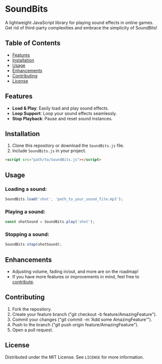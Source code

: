 # SoundBits

A lightweight JavaScript library for playing sound effects in online games. Get rid of third-party complexities and embrace the simplicity of SoundBits!

## Table of Contents

- [Features](#features)
- [Installation](#installation)
- [Usage](#usage)
- [Enhancements](#enhancements)
- [Contributing](#contributing)
- [License](#license)

## Features

- **Load & Play**: Easily load and play sound effects.
- **Loop Support**: Loop your sound effects seamlessly.
- **Stop Playback**: Pause and reset sound instances.

## Installation

1. Clone this repository or download the `SoundBits.js` file.
2. Include `SoundBits.js` in your project.

```html
<script src="path/to/SoundBits.js"></script>
```

## Usage

### Loading a sound:

```javascript 
SoundBits.load('shot', 'path_to_your_sound_file.mp3');
```

### Playing a sound:

```javascript
const shotSound = SoundBits.play('shot');
```

### Stopping a sound:

```javascript
SoundBits.stop(shotSound);
```

## Enhancements

- Adjusting volume, fading in/out, and more are on the roadmap!
- If you have more features or improvements in mind, feel free to [contribute](#contributing).

## Contributing

1. Fork the repository.
2. Create your feature branch ("git checkout -b feature/AmazingFeature").
3. Commit your changes ("git commit -m 'Add some AmazingFeature'").
4. Push to the branch ("git push origin feature/AmazingFeature").
5. Open a pull request.

## License

Distributed under the MIT License. See `LICENSE` for more information.
